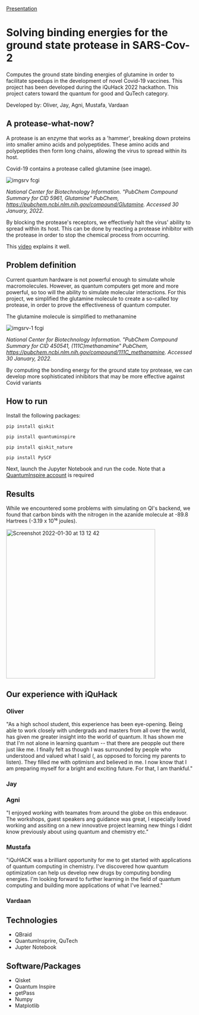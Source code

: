 [Presentation](https://docs.google.com/presentation/d/1nQ6jEULpBLEJL_xdE9jlFi61gCe786L6GbkFQqGCZh0/edit?usp=sharing)
# Solving binding energies for the ground state protease in SARS-Cov-2
Computes the ground state binding energies of glutamine in order to facilitate speedups in the development of novel Covid-19 vaccines. This project has been developed during the iQuHack 2022 hackathon. This project caters toward the quantum for good and QuTech category.

Developed by: Oliver, Jay, Agni, Mustafa, Vardaan

## A protease-what-now?

A protease is an enzyme that works as a 'hammer', breaking down proteins into smaller amino acids and polypeptides. These amino acids and polypeptides then form long chains, allowing the virus to spread within its host.

Covid-19 contains a protease called glutamine (see image).

![imgsrv fcgi](https://user-images.githubusercontent.com/78431611/151695110-292973a7-323c-4388-aeaa-1ee40cb041fe.png)

*National Center for Biotechnology Information. "PubChem Compound Summary for CID 5961, Glutamine" PubChem, https://pubchem.ncbi.nlm.nih.gov/compound/Glutamine. Accessed 30 January, 2022.*

By blocking the protease's receptors, we effectively halt the virus' ability to spread within its host. This can be done by reacting a protease inhibitor with the protease in order to stop the chemical process from occurring.

This [video](https://www.youtube.com/watch?v=WBYOfqlC8hQ) explains it well.

## Problem definition

Current quantum hardware is not powerful enough to simulate whole macromolecules. However, as quantum computers get more and more powerful, so too will the ability to simulate molecular interactions. For this project, we simplified the glutamine molecule to create a so-called toy protease, in order to prove the effectiveness of quantum computer.

The glutamine molecule is simplified to methanamine

![imgsrv-1 fcgi](https://user-images.githubusercontent.com/78431611/151696812-1dba07fd-bac0-4957-9196-ea9fd54ca044.png)

*National Center for Biotechnology Information. "PubChem Compound Summary for CID 450541, (111C)methanamine" PubChem, https://pubchem.ncbi.nlm.nih.gov/compound/111C_methanamine. Accessed 30 January, 2022.*

By computing the bonding energy for the ground state toy protease, we can develop more sophisticated inhibitors that may be more effective against Covid variants

## How to run

Install the following packages:
```
pip install qiskit
```
```
pip install quantuminspire
```
```
pip install qiskit_nature
```
```
pip install PySCF
```
Next, launch the Jupyter Notebook and run the code. Note that a [QuantumInspire account](https://www.quantum-inspire.com/account/create/) is required

## Results

While we encountered some problems with simulating on QI's backend, we found that carbon binds with the nitrogen in the azanide molecule at -89.8 Hartrees (-3.19 x 10¹⁶ joules). 

<img width="401" alt="Screenshot 2022-01-30 at 13 12 42" src="https://user-images.githubusercontent.com/78431611/151699135-a6aa5433-7428-4715-a553-7bf01a1f7979.png">

## Our experience with iQuHack

### Oliver
"As a high school student, this experience has been eye-opening. Being able to work closely with undergrads and masters from all over the world, has given me greater insight into the world of quantum. It has shown me that I'm not alone in learning quantum -- that there are peopple out there just like me. I finally felt as though I was surrounded by people who understood and valued what I said (, as opposed to forcing my parents to listen). They filled me with optimism and believed in me. I now know that I am preparing myself for a bright and exciting future. For that, I am thankful."

### Jay


### Agni
"I enjoyed working with teamates from around the globe on this endeavor. The workshops, guest speakers ang guidance was great, I especially loved working and assiting on a new innovative project learning new things I didnt know previously about using quantum and chemistry etc."

### Mustafa
"iQuHACK was a brilliant opportunity for me to get started with applications of quantum computing in chemistry. I've discovered how quantum optimization can help us develop new drugs by computing bonding energies. I'm looking forward to further learning in the field of quantum computing and building more applications of what I've learned."

### Vardaan


## Technologies
- QBraid
- QuantumInsprire, QuTech
- Jupter Notebook

## Software/Packages
- Qisket
- Quantum Inspire
- getPass
- Numpy
- Matplotlib
